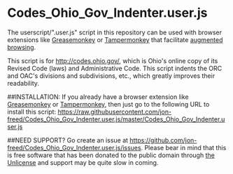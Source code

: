 # Codes_Ohio_Gov_Indenter.user.js
The userscript/".user.js" script in this repository can be used with browser extensions like [Greasemonkey](http://www.greasespot.net/) or [Tampermonkey](http://tampermonkey.net/) that facilitate [augmented browsing](https://en.wikipedia.org/wiki/Augmented_browsing).

This script is for http://codes.ohio.gov/, which is Ohio's online copy of its Revised Code (laws) and Administrative Code.  This script indents the ORC and OAC's divisions and subdivisions, etc., which greatly improves their readability.

##INSTALLATION:
If you already have a browser extension like [Greasemonkey](http://www.greasespot.net/) or [Tampermonkey](http://tampermonkey.net/), then just go to the following URL to install this script:
https://raw.githubusercontent.com/jon-freed/Codes_Ohio_Gov_Indenter.user.js/master/Codes_Ohio_Gov_Indenter.user.js

##NEED SUPPORT?
Go create an issue at https://github.com/jon-freed/Codes_Ohio_Gov_Indenter.user.js/issues.  Please bear in mind that this is free software that has been donated to the public domain through [the Unlicense](http://unlicense.org/) and support may be quite slow in coming.
